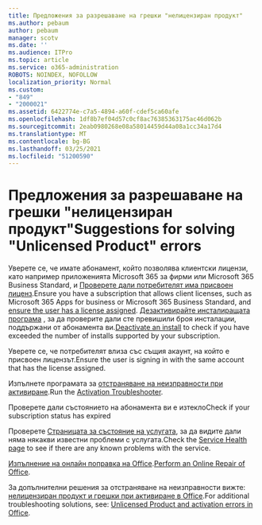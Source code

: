 ```yaml
---
title: Предложения за разрешаване на грешки "нелицензиран продукт"
ms.author: pebaum
author: pebaum
manager: scotv
ms.date: ''
ms.audience: ITPro
ms.topic: article
ms.service: o365-administration
ROBOTS: NOINDEX, NOFOLLOW
localization_priority: Normal
ms.custom:
- "849"
- "2000021"
ms.assetid: 6422774e-c7a5-4894-a60f-cdef5ca60afe
ms.openlocfilehash: 1df8b7ef04d57c0cf8ac76385363175ac46d062b
ms.sourcegitcommit: 2eab0980268e08a58014459d44a08a1cc34a17d4
ms.translationtype: MT
ms.contentlocale: bg-BG
ms.lasthandoff: 03/25/2021
ms.locfileid: "51200590"
---
```

# <a name="suggestions-for-solving-unlicensed-product-errors"></a><span data-ttu-id="7d295-102">Предложения за разрешаване на грешки "нелицензиран продукт"</span><span class="sxs-lookup"><span data-stu-id="7d295-102">Suggestions for solving "Unlicensed Product" errors</span></span>

<span data-ttu-id="7d295-103">Уверете се, че имате абонамент, който позволява клиентски лицензи, като например приложенията Microsoft 365 за фирми или Microsoft 365 Business Standard, и [Проверете дали потребителят има присвоен лиценз](https://docs.microsoft.com/microsoft-365/admin/add-users/add-users).</span><span class="sxs-lookup"><span data-stu-id="7d295-103">Ensure you have a subscription that allows client licenses, such as Microsoft 365 Apps for business or Microsoft 365 Business Standard, and [ensure the user has a license assigned](https://docs.microsoft.com/microsoft-365/admin/add-users/add-users).</span></span> <span data-ttu-id="7d295-104">[Дезактивирайте инсталиращата програма](https://docs.microsoft.com/microsoft-365/admin/add-users/delete-a-user) , за да проверите дали сте превишили броя инсталации, поддържани от абонамента ви.</span><span class="sxs-lookup"><span data-stu-id="7d295-104">[Deactivate an install](https://docs.microsoft.com/microsoft-365/admin/add-users/delete-a-user) to check if you have exceeded the number of installs supported by your subscription.</span></span>
  
<span data-ttu-id="7d295-105">Уверете се, че потребителят влиза със същия акаунт, на който е присвоен лицензът.</span><span class="sxs-lookup"><span data-stu-id="7d295-105">Ensure the user is signing in with the same account that has the license assigned.</span></span>
  
<span data-ttu-id="7d295-106">Изпълнете програмата за [отстраняване на неизправности при активиране](https://aka.ms/SARA-OfficeActivation-Alchemy).</span><span class="sxs-lookup"><span data-stu-id="7d295-106">Run the [Activation Troubleshooter](https://aka.ms/SARA-OfficeActivation-Alchemy).</span></span>
  
<span data-ttu-id="7d295-107">Проверете дали състоянието на абонамента ви е изтекло</span><span class="sxs-lookup"><span data-stu-id="7d295-107">Check if your subscription status has expired</span></span>
  
<span data-ttu-id="7d295-108">Проверете [Страницата за състояние на услугата](https://docs.microsoft.com/office365/enterprise/view-service-health), за да видите дали няма някакви известни проблеми с услугата.</span><span class="sxs-lookup"><span data-stu-id="7d295-108">Check the [Service Health page](https://docs.microsoft.com/office365/enterprise/view-service-health) to see if there are any known problems with the service.</span></span>
  
<span data-ttu-id="7d295-109">[Изпълнение на онлайн поправка на Office](https://support.office.com/Article/7821d4b6-7c1d-4205-aa0e-a6b40c5bb88b?wt.mc_id=Alchemy_ClientDIA).</span><span class="sxs-lookup"><span data-stu-id="7d295-109">[Perform an Online Repair of Office](https://support.office.com/Article/7821d4b6-7c1d-4205-aa0e-a6b40c5bb88b?wt.mc_id=Alchemy_ClientDIA).</span></span>
  
<span data-ttu-id="7d295-110">За допълнителни решения за отстраняване на неизправности вижте: [нелицензиран продукт и грешки при активиране в Office](https://support.office.com/Article/0d23d3c0-c19c-4b2f-9845-5344fedc4380?wt.mc_id=Alchemy_ClientDIA).</span><span class="sxs-lookup"><span data-stu-id="7d295-110">For additional troubleshooting solutions, see: [Unlicensed Product and activation errors in Office](https://support.office.com/Article/0d23d3c0-c19c-4b2f-9845-5344fedc4380?wt.mc_id=Alchemy_ClientDIA).</span></span>
  